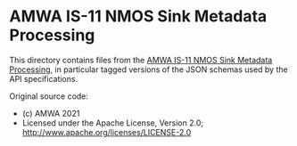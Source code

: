 # AMWA IS-11 NMOS Sink Metadata Processing

This directory contains files from the [AMWA IS-11 NMOS Sink Metadata Processing](https://github.com/AMWA-TV/nmos-sink-metadata-processing), in particular tagged versions of the JSON schemas used by the API specifications.

Original source code:

- (c) AMWA 2021
- Licensed under the Apache License, Version 2.0; http://www.apache.org/licenses/LICENSE-2.0
